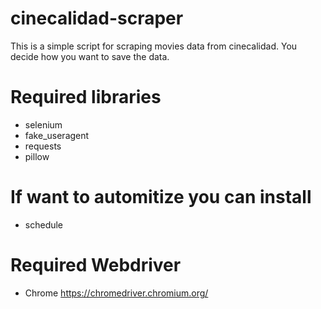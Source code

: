 # cinecalidad-scraper

This is a simple script for scraping movies data from cinecalidad.
You decide how you want to save the data.

# Required libraries
- selenium
- fake_useragent
- requests
- pillow

# If want to automitize you can install
- schedule
# Required Webdriver
- Chrome
https://chromedriver.chromium.org/
